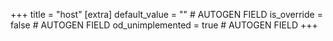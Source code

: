 +++
title = "host"
[extra]
default_value = "" # AUTOGEN FIELD
is_override = false # AUTOGEN FIELD
od_unimplemented = true # AUTOGEN FIELD
+++